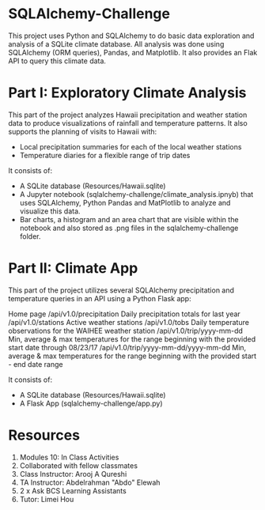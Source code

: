 # SQLAlchemy-Challenge
This project uses Python and SQLAlchemy to do basic data exploration and analysis of a SQLite climate database. All analysis was done using SQLAlchemy (ORM queries), Pandas, and Matplotlib. It also provides an Flak API to query this climate data.

# Part I: Exploratory Climate Analysis
This part of the project analyzes Hawaii precipitation and weather station data to produce visualizations of rainfall and temperature patterns. It also supports the planning of visits to Hawaii with:

- Local precipitation summaries for each of the local weather stations 
- Temperature diaries for a flexible range of trip dates

It consists of:

- A SQLite database (Resources/Hawaii.sqlite)
- A Jupyter notebook (sqlalchemy-challenge/climate_analysis.ipnyb) that uses SQLAlchemy, Python Pandas and MatPlotlib to analyze and visualize this data.
- Bar charts, a histogram and an area chart that are visible within the notebook and also stored as .png files in the sqlalchemy-challenge folder.

# Part II: Climate App

This part of the project utilizes several SQLAlchemy precipitation and temperature queries in an API using a Python Flask app:

Home page
/api/v1.0/precipitation
Daily precipitation totals for last year
/api/v1.0/stations
Active weather stations
/api/v1.0/tobs
Daily temperature observations for the WAIHEE weather station
/api/v1.0/trip/yyyy-mm-dd
Min, average & max temperatures for the range beginning with the provided start date through 08/23/17
/api/v1.0/trip/yyyy-mm-dd/yyyy-mm-dd
Min, average & max temperatures for the range beginning with the provided start - end date range

It consists of:
- A SQLite database (Resources/Hawaii.sqlite)
- A Flask App (sqlalchemy-challenge/app.py)

# Resources
1. Modules 10: In Class Activities
2. Collaborated with fellow classmates
3. Class Instructor: Arooj A Qureshi
4. TA Instructor: Abdelrahman "Abdo" Elewah
5. 2 x Ask BCS Learning Assistants
6. Tutor: Limei Hou
